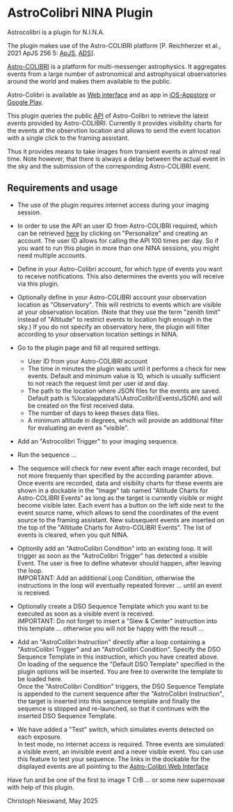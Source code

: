﻿# AstroColibri NINA Plugin

Astrocolibri is a plugin for N.I.N.A.

The plugin makes use of the Astro-COLIBRI platform [P. Reichherzer et al., 2021 ApJS 256 5: [ApJS](https://iopscience.iop.org/article/10.3847/1538-4365/ac1517), [ADS](https://ui.adsabs.harvard.edu/abs/2021ApJS..256....5R/abstract)].

[Astro-COLIBRI](https://astro-colibri.science/) is a platform for multi-messenger astrophysics.
It aggregates events from a large number of astronomical and astrophysical observatories around the world and makes them available to the public.

Astro-Colibri is available as [Web interface](https://astro-colibri.com/) and as app in [iOS-Appstore](https://apps.apple.com/us/app/astro-colibri/id1576668763) or [Google Play](https://play.google.com/store/apps/details?id=science.astro.colibri).

This plugin queries the public [API](https://astro-colibri.science/apidoc) of Astro-Colibri to retrieve the latest events provided by Astro-COLIBRI.
Currently it provides visibility charts for the events at the observtion location and allows to send the event location with a single click to the framing assistant.

Thus it provides means to take images from transient events in almost real time.
Note however, that there is always a delay between the actual event in the sky and the submission of the corresponding Astro-COLIBRI event.

## Requirements and usage

- The use of the plugin requires internet access during your imaging session.
- In order to use the API an user ID from Astro-COLIBRI required, which can be retrieved [here](https://astro-colibri.com/) by clicking on "Personalize" and creating an account. The user ID allows for calling the API 100 times per day. So if you want to run this plugin in more than one NINA sessions, you might need multiple accounts.
- Define in your Astro-Colibri account, for which type of events you want to receive notifications. This also determines the events you will receive via this plugin.
- Optionally define in your Astro-COLIBRI account your observation location as "Observatory". This will restricts to events which are visible at your observation location. (Note that they use the term "zenith limit" instead of "Altitude" to restrict events to location high enough in the sky.) If you do not specify an observatory here, the plugin will filter according to your observation location settings in NINA.
- Go to the plugin page and fill all required settings.
    + User ID from your Astro-COLIBRI account
    + The time in minutes the plugin waits until it performs a check for new events. Default and minimum value is 10, which is usually sufficient to not reach the request limit per user id and day.
	+ The path to the location where JSON files for the events are saved. Default path is %localappdata%\AstroColibri\Events\JSON\ and will be created on the first received data.
	+ The number of days to keep theses data files.
	+ A minimum altitude in degrees, which will provide an additional filter for evaluating an event as "visible".
- Add an "Astrocolibri Trigger" to your imaging sequence.
- Run the sequence ...
- The sequence will check for new event after each image recorded, but not more frequenly than specified by the according paramter above.  
Once events are recorded, data and visibilty charts for these events are shown in a dockable in the "Image" tab named "Altitude Charts for Astro-COLIBRI Events" as long as the target is currently visible or might become visible later.
Each event has a button on the left side next to the event source name, which allows to send the coordinates of the event source to the framing assistant.
New subsequent events are inserted on the top of the "Altitude Charts for Astro-COLIBRI Events".
The list of events is cleared, when you quit NINA.

- Optionlly add an "AstroColibri Condition" into an existing loop. It will trigger as soon as the "AstroColibri Trigger" has detected a visible Event. The user is free to define whatever should happen, after leaving the loop.  
IMPORTANT: Add an additional Loop Condition, otherwise the instructions in the loop will eventually repeated forever ... until an event is received.
- Optionally create a DSO Sequence Template which you want to be executed as soon as a visible event is received.  
IMPORTANT: Do not forget to insert a "Slew & Center" instruction into this template ... otherwise you will not be happy with the result ... 
- Add an "AstroColibri Instruction" directly after a loop containing a "AstroColibri Trigger" and an "AstroColibri Condition". Specify the DSO Sequence Template in this instruction, which you have created above.  
On loading of the sequence the "Default DSO Template" specified in the plugin options will be inserted. You are free to overwrite the template to be loaded here.  
Once the "AstroColibri Condition" triggers, the DSO Sequence Template is appended to the current sequence after the "AstroColibri Instruction", the target is inserted into this sequence template and finally the sequence is stopped and re-launched, so that it continues with the inserted DSO Sequence Template. 

- We have added a "Test" switch, which simulates events detected on each exposure.  
In test mode, no internet access is required. Three events are simulated: a visible event, an invisible event and a never visible event. You can use this feature to test your sequence. The links in the dockable for the displayed events are all pointing to the [Astro-Colibri Web Interface](https://astro-colibri.com/)


Have fun and be one of the first to image T CrB ... or some new supernovae with help of this plugin. 

Christoph Nieswand, May 2025





